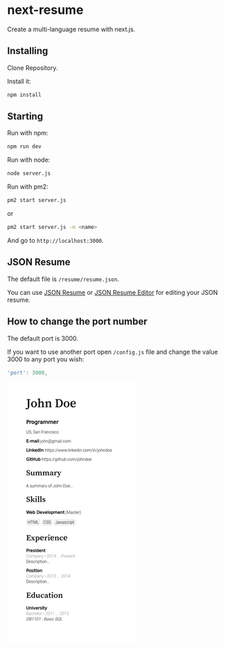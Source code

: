 # next-resume

Create a multi-language resume with next.js.

## Installing

Clone Repository.

Install it:

```bash
npm install
```

## Starting

Run with npm:

```bash
npm run dev
```

Run with node:

```bash
node server.js
```

Run with pm2:

```bash
pm2 start server.js
```

or 

```bash
pm2 start server.js -n <name>
```

And go to `http://localhost:3000`. 

## JSON Resume

The default file is `/resume/resume.json`. 

You can use [JSON Resume](http://jsonresume.org/) or [JSON Resume Editor](http://registry.jsonresume.org/) for editing your JSON resume. 

## How to change the port number

The default port is 3000. 

If you want to use another port open `/config.js` file and change the value 3000 to any port you wish:

```js
'port': 3000,
```



![screenshot](https://raw.githubusercontent.com/feelingit/next-resume/master/resources/screenshot.png)

